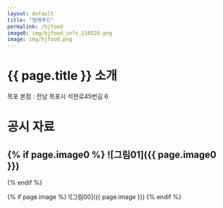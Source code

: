 ```yaml
---
layout: default
title: "형제푸드"
permalink: /hjfood
image0: img/hjfood_info_210528.png
image: img/hjfood.png
---
```


# {{ page.title }} 소개

목포 본점 : 전남 목포시 석현로45번길 6

# 공시 자료

{% if page.image0 %}
![그림01]({{ page.image0 }})
-----------------------------------
{% endif %}

{% if page.image %}
![그림00]({{ page.image }})
{% endif %}
